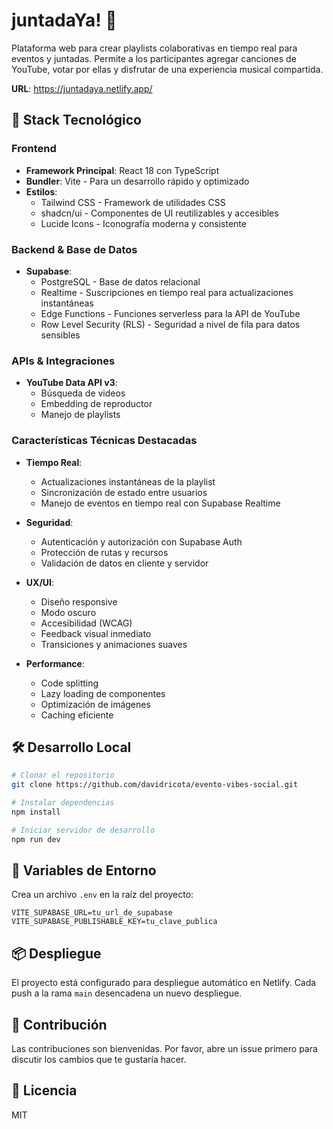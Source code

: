 # juntadaYa! 🎵

Plataforma web para crear playlists colaborativas en tiempo real para eventos y juntadas. Permite a los participantes agregar canciones de YouTube, votar por ellas y disfrutar de una experiencia musical compartida.

**URL**: https://juntadaya.netlify.app/

## 🚀 Stack Tecnológico

### Frontend
- **Framework Principal**: React 18 con TypeScript
- **Bundler**: Vite - Para un desarrollo rápido y optimizado
- **Estilos**:
  - Tailwind CSS - Framework de utilidades CSS
  - shadcn/ui - Componentes de UI reutilizables y accesibles
  - Lucide Icons - Iconografía moderna y consistente

### Backend & Base de Datos
- **Supabase**:
  - PostgreSQL - Base de datos relacional
  - Realtime - Suscripciones en tiempo real para actualizaciones instantáneas
  - Edge Functions - Funciones serverless para la API de YouTube
  - Row Level Security (RLS) - Seguridad a nivel de fila para datos sensibles

### APIs & Integraciones
- **YouTube Data API v3**:
  - Búsqueda de videos
  - Embedding de reproductor
  - Manejo de playlists

### Características Técnicas Destacadas
- **Tiempo Real**:
  - Actualizaciones instantáneas de la playlist
  - Sincronización de estado entre usuarios
  - Manejo de eventos en tiempo real con Supabase Realtime

- **Seguridad**:
  - Autenticación y autorización con Supabase Auth
  - Protección de rutas y recursos
  - Validación de datos en cliente y servidor

- **UX/UI**:
  - Diseño responsive
  - Modo oscuro
  - Accesibilidad (WCAG)
  - Feedback visual inmediato
  - Transiciones y animaciones suaves

- **Performance**:
  - Code splitting
  - Lazy loading de componentes
  - Optimización de imágenes
  - Caching eficiente

## 🛠️ Desarrollo Local

```sh
# Clonar el repositorio
git clone https://github.com/davidricota/evento-vibes-social.git

# Instalar dependencias
npm install

# Iniciar servidor de desarrollo
npm run dev
```

## 🔧 Variables de Entorno

Crea un archivo `.env` en la raíz del proyecto:

```env
VITE_SUPABASE_URL=tu_url_de_supabase
VITE_SUPABASE_PUBLISHABLE_KEY=tu_clave_publica
```

## 📦 Despliegue

El proyecto está configurado para despliegue automático en Netlify. Cada push a la rama `main` desencadena un nuevo despliegue.

## 🤝 Contribución

Las contribuciones son bienvenidas. Por favor, abre un issue primero para discutir los cambios que te gustaría hacer.

## 📝 Licencia

MIT
